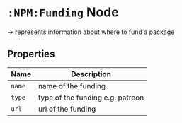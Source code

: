 # `:NPM:Funding` Node  
  
-> represents information about where to fund a package
  
## Properties  
  
| Name   | Description                      |
| ------ | -------------------------------- |
| `name` | name of the funding              |
| `type` | type of the funding e.g. patreon |
| `url`  | url of the funding               |
